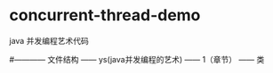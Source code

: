 # concurrent-thread-demo

java 并发编程艺术代码

#———— 文件结构 
    —— ys(java并发编程的艺术)
       —— 1（章节）
         —— 类